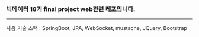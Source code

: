 ### 빅데이터 18기 final project web관련 레포입니다. 

<hr>

사용 기술 스택 : SpringBoot, JPA, WebSocket, mustache, JQuery, Bootstrap
